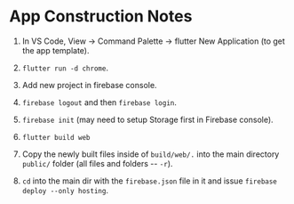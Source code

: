 # App Construction Notes

1. In VS Code, View -> Command Palette -> flutter New Application (to get the app template).

2. `flutter run -d chrome`.

3. Add new project in firebase console.

4. `firebase logout` and then `firebase login`.

5. `firebase init` (may need to setup Storage first in Firebase console).

6. `flutter build web`

7. Copy the newly built files inside of `build/web/.` into the main directory `public/` folder (all files and folders -- `-r`).

8. `cd` into the main dir with the `firebase.json` file in it and issue `firebase deploy --only hosting`.


